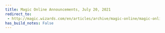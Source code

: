 ```yaml
---
title: Magic Online Announcements, July 20, 2021
redirect_to:
 - http://magic.wizards.com/en/articles/archive/magic-online/magic-online-announcements-july-20-2021
has_build_notes: False
---
```

